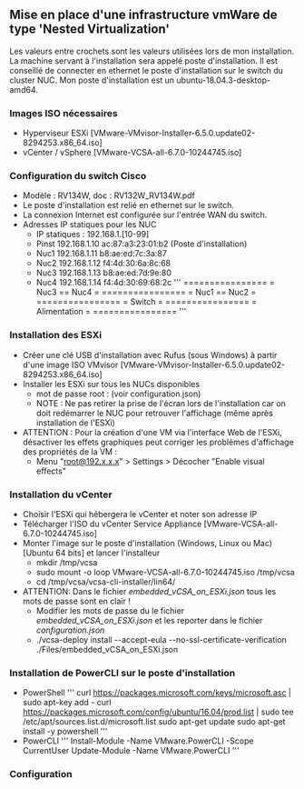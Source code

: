 ## Mise en place d'une infrastructure vmWare de type 'Nested Virtualization'
Les valeurs entre crochets sont les valeurs utilisées lors de mon installation.
La machine servant à l'installation sera appelé poste d'installation.
Il est conseillé de connecter en ethernet le poste d'installation sur le switch du cluster NUC.
Mon poste d'installation est un ubuntu-18.04.3-desktop-amd64.

### Images ISO nécessaires
* Hyperviseur ESXi [VMware-VMvisor-Installer-6.5.0.update02-8294253.x86_64.iso]
* vCenter / vSphere [VMware-VCSA-all-6.7.0-10244745.iso]

### Configuration du switch Cisco
* Modèle : RV134W, doc : RV132W_RV134W.pdf
* Le poste d'installation est relié en ethernet sur le switch.
* La connexion Internet est configurée sur l'entrée WAN du switch.
* Adresses IP statiques pour les NUC
  * IP statiques : 192.168.1.[10-99]
  * Pinst 192.168.1.10 ac:87:a3:23:01:b2 (Poste d'installation)
  * Nuc1  192.168.1.11 b8:ae:ed:7c:3a:87
  * Nuc2  192.168.1.12 f4:4d:30:6a:8c:68
  * Nuc3  192.168.1.13 b8:ae:ed:7d:9e:80
  * Nuc4  192.168.1.14 f4:4d:30:69:68:2c
'''
================
= Nuc3 == Nuc4 =
================
= Nuc1 == Nuc2 =
================
=    Switch    =
================
= Alimentation =
================
'''

### Installation des ESXi
* Créer une clé USB d'installation avec Rufus (sous Windows) à partir d'une image ISO VMvisor [VMware-VMvisor-Installer-6.5.0.update02-8294253.x86_64.iso]
* Installer les ESXi sur tous les NUCs disponibles
  * mot de passe root : (voir configuration.json)
  * NOTE : Ne pas retirer la prise de l'écran lors de l'installation car on doit redémarrer le NUC pour retrouver l'affichage (même après installation de l'ESXi)
* ATTENTION : Pour la création d'une VM via l'interface Web de l'ESXi, désactiver les effets graphiques peut corriger les problèmes d'affichage des propriétés de la VM :
  * Menu "root@192.x.x.x" > Settings > Décocher "Enable visual effects"

### Installation du vCenter
* Choisir l'ESXi qui hébergera le vCenter et noter son adresse IP
* Télécharger l'ISO du vCenter Service Appliance [VMware-VCSA-all-6.7.0-10244745.iso]
* Monter l'image sur le poste d'installation (Windows, Linux ou Mac) [Ubuntu 64 bits] et lancer l'installeur
   * mkdir /tmp/vcsa
   * sudo mount -o loop VMware-VCSA-all-6.7.0-10244745.iso /tmp/vcsa
   * cd /tmp/vcsa/vcsa-cli-installer/lin64/
* ATTENTION: Dans le fichier *embedded_vCSA_on_ESXi.json* tous les  mots de passe sont en clair !
  * Modifier les mots de passe du le fichier *embedded_vCSA_on_ESXi.json* et les reporter dans le fichier *configuration.json*
  * ./vcsa-deploy install --accept-eula --no-ssl-certificate-verification ./Files/embedded_vCSA_on_ESXi.json

### Installation de PowerCLI sur le poste d'installation
* PowerShell
'''
curl https://packages.microsoft.com/keys/microsoft.asc | sudo apt-key add -
curl https://packages.microsoft.com/config/ubuntu/16.04/prod.list | sudo tee /etc/apt/sources.list.d/microsoft.list
sudo apt-get update
sudo apt-get install -y powershell
'''
* PowerCLI
'''
Install-Module -Name VMware.PowerCLI -Scope CurrentUser
Update-Module -Name VMware.PowerCLI
'''

### Configuration 
